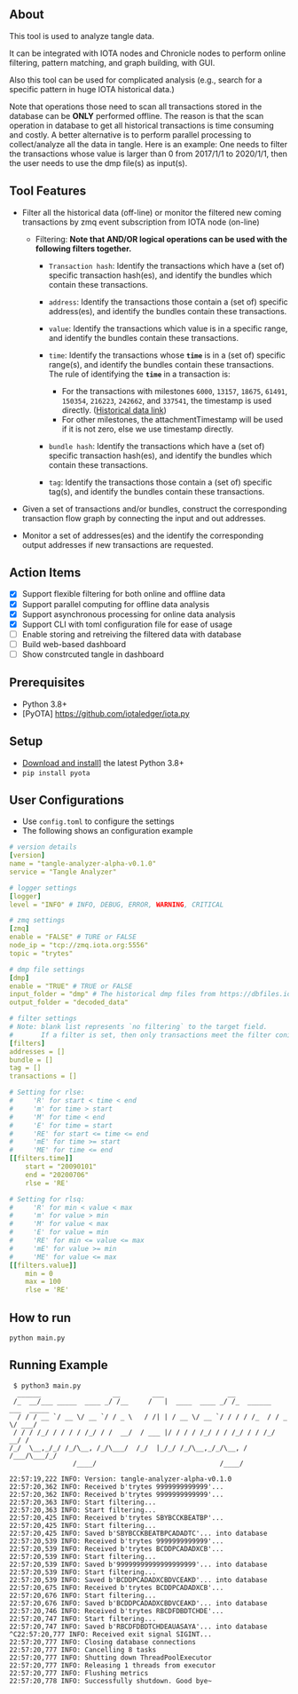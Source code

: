 ## About

This tool is used to analyze tangle data.

It can be integrated with IOTA nodes and Chronicle nodes to perform online filtering, pattern matching, and graph building, with GUI.

Also this tool can be used for complicated analysis (e.g., search for a specific pattern in huge IOTA historical data.)

Note that operations those need to scan all transactions stored in the database can be **ONLY** performed offline. The reason is that the scan operation in database to get all historical transactions is time consuming and costly. A better alternative is to perform parallel processing to collect/analyze all the data in tangle. Here is an example: One needs to filter the transactions whose value is larger than 0 from 2017/1/1 to 2020/1/1, then the user needs to use the dmp file(s) as input(s).

## Tool Features
- Filter all the historical data (off-line) or monitor the filtered new coming transactions by zmq event subscription from IOTA node (on-line)
  - Filtering: **Note that AND/OR logical operations can be used with the following filters together.**

    - `Transaction hash`: Identify the transactions which have a (set of) specific transaction hash(es), and identify the bundles which contain these transactions.

    - `address`: Identify the transactions those contain a (set of) specific address(es), and identify the bundles contain these transactions.

    - `value`: Identify the transactions which value is in a specific range, and identify the bundles contain these transactions.

    - `time`: Identify the transactions whose **`time`** is in a (set of) specific range(s), and identify the bundles contain these transactions. The rule of identifying the **`time`** in a transaction is: 
      - For the transactions with milestones `6000`, `13157`, `18675`, `61491`, `150354`, `216223`, `242662`, and `337541`, the timestamp is used directly. ([Historical data link](https://dbfiles.iota.org/?prefix=mainnet/history/))
      - For other milestones, the attachmentTimestamp will be used if it is not zero, else we use timestamp directly.

    - `bundle hash`: Identify the transactions which have a (set of) specific transaction hash(es), and identify the bundles which contain these transactions.

    - `tag`: Identify the transactions those contain a (set of) specific tag(s), and identify the bundles contain these transactions.

- Given a set of transactions and/or bundles, construct the corresponding transaction flow graph by connecting the input and out addresses.

- Monitor a set of addresses(es) and the identify the corresponding output addresses if new transactions are requested.

## Action Items
- [X] Support flexible filtering for both online and offline data
- [X] Support parallel computing for offline data analysis
- [X] Support asynchronous processing for online data analysis
- [X] Support CLI with toml configuration file for ease of usage
- [ ] Enable storing and retreiving the filtered data with database
- [ ] Build web-based dashboard
- [ ] Show constrcuted tangle in dashboard

## Prerequisites

- Python 3.8+
- [PyOTA] https://github.com/iotaledger/iota.py

## Setup

- [Download and install](https://www.python.org/)] the latest Python 3.8+
- `pip install pyota`

## User Configurations

- Use `config.toml` to configure the settings
- The following shows an configuration example
```yaml
# version details
[version]
name = "tangle-analyzer-alpha-v0.1.0"
service = "Tangle Analyzer"

# logger settings
[logger]
level = "INFO" # INFO, DEBUG, ERROR, WARNING, CRITICAL

# zmq settings
[zmq]
enable = "FALSE" # TURE or FALSE
node_ip = "tcp://zmq.iota.org:5556"
topic = "trytes"

# dmp file settings
[dmp]
enable = "TRUE" # TRUE or FALSE
input_folder = "dmp" # The historical dmp files from https://dbfiles.iota.org/?prefix=mainnet/history/
output_folder = "decoded_data"

# filter settings
# Note: blank list represents `no filtering` to the target field.
#       If a filter is set, then only transactions meet the filter conidtion will be reserved
[filters]
addresses = []
bundle = []
tag = []
transactions = []

# Setting for rlse:
#     'R' for start < time < end
#     'm' for time > start
#     'M' for time < end
#     'E' for time = start
#     'RE' for start <= time <= end
#     'mE' for time >= start
#     'ME' for time <= end
[[filters.time]]
    start = "20090101"
    end = "20200706"
    rlse = 'RE'

# Setting for rlsq:
#     'R' for min < value < max
#     'm' for value > min
#     'M' for value < max
#     'E' for value = min
#     'RE' for min <= value <= max
#     'mE' for value >= min
#     'ME' for value <= max
[[filters.value]]
    min = 0
    max = 100
    rlse = 'RE'
```

## How to run

`python main.py`


## Running Example

```
 $ python3 main.py 
  ______                  __        ___                __                     
 /_  __/___ _____  ____ _/ /__     /   |  ____  ____ _/ /_  ______  ___  _____
  / / / __ `/ __ \/ __ `/ / _ \   / /| | / __ \/ __ `/ / / / /_  / / _ \/ ___/
 / / / /_/ / / / / /_/ / /  __/  / ___ |/ / / / /_/ / / /_/ / / /_/  __/ /    
/_/  \__,_/_/ /_/\__, /_/\___/  /_/  |_/_/ /_/\__,_/_/\__, / /___/\___/_/     
                /____/                               /____/                   

22:57:19,222 INFO: Version: tangle-analyzer-alpha-v0.1.0
22:57:20,362 INFO: Received b'trytes 9999999999999'...
22:57:20,362 INFO: Received b'trytes 9999999999999'...
22:57:20,363 INFO: Start filtering...
22:57:20,363 INFO: Start filtering...
22:57:20,425 INFO: Received b'trytes SBYBCCKBEATBP'...
22:57:20,425 INFO: Start filtering...
22:57:20,425 INFO: Saved b'SBYBCCKBEATBPCADADTC'... into database
22:57:20,539 INFO: Received b'trytes 9999999999999'...
22:57:20,539 INFO: Received b'trytes BCDDPCADADXCB'...
22:57:20,539 INFO: Start filtering...
22:57:20,539 INFO: Saved b'99999999999999999999'... into database
22:57:20,539 INFO: Start filtering...
22:57:20,539 INFO: Saved b'BCDDPCADADXCBDVCEAKD'... into database
22:57:20,675 INFO: Received b'trytes BCDDPCADADXCB'...
22:57:20,676 INFO: Start filtering...
22:57:20,676 INFO: Saved b'BCDDPCADADXCBDVCEAKD'... into database
22:57:20,746 INFO: Received b'trytes RBCDFDBDTCHDE'...
22:57:20,747 INFO: Start filtering...
22:57:20,747 INFO: Saved b'RBCDFDBDTCHDEAUASAYA'... into database
^C22:57:20,777 INFO: Received exit signal SIGINT...
22:57:20,777 INFO: Closing database connections
22:57:20,777 INFO: Cancelling 8 tasks
22:57:20,777 INFO: Shutting down ThreadPoolExecutor
22:57:20,777 INFO: Releasing 1 threads from executor
22:57:20,777 INFO: Flushing metrics
22:57:20,778 INFO: Successfully shutdown. Good bye~
```
